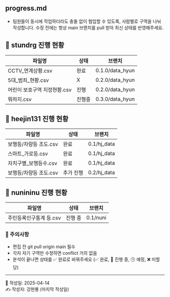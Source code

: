 ## progress.md
- 팀원들이 동시에 작업하더라도 충돌 없이 협업할 수 있도록, 사람별로 구역을 나눠 작성합니다. 수정 전에는 항상 main 브랜치를 pull 받아 최신 상태를 반영해주세요.

## 📌 stundrg 진행 현황

|파일명 | 상태 | 브랜치 |
|--------|------|--------|
| CCTV_연계상황.csv | 완료 | 0.1.0/data_hyun |
| 5대_범죄_현황.csv | X | 0.2.0/data_hyun|
| 어린이 보호구역 지정현황.csv | 진행 | 0.2.0/data_hyun |
| 뭐하지.csv| 진행중| 0.3.0/data_hyun|

## 📌 heejin131 진행 현황

| 파일명 | 상태 | 브랜치 |
|--------|------|--------|
| 보행등/차량등 조도.csv | 완료 | 0.1/hj_data |
| 스마트_가로등.csv | 완료 | 0.1/hj_data |
| 자치구별_보행등수.csv | 완료 | 0.1/hj_data |
| 보행등/차량등 조도.csv | 추가 진행 | 0.2/hj_data |

## 📌 nunininu 진행 현황

| 파일명 | 상태 | 브랜치 |
|--------|------|--------|
| 주민등록인구통계 등.csv | 진행 중| 0.1/nuni |

### 📌 주의사항

- 편집 전 git pull origin main 필수
- 각자 자기 구역만 수정하면 conflict 거의 없음
- 분석이 끝나면 상태를 ✅ 완료로 바꿔주세요 (✅ 완료, 🔄 진행 중, 🕓 예정, ❌ 미할당)

---

📅 작성일: 2025-04-14  
✍ 작성자: 강현룡 (마지막 작성일)
